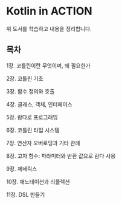 # Kotlin in ACTION

[Kotlin in ACTION]: http://www.yes24.com/Product/Goods/55148593

위 도서를 학습하고 내용을 정리합니다.



## 목차

1장. 코틀린이란 무엇이며, 왜 필요한가

2장. 코틀린 기초

3장. 함수 정의와 호출

4장. 클래스, 객체, 인터페이스

5장. 람다로 프로그래밍 

6장. 코틀린 타입 시스템

7장. 연산자 오버로딩과 기타 관례

8장. 고차 함수: 파라미터와 반환 값으로 람다 사용

9장. 제네릭스

10장. 애노테이션과 리플렉션

11장. DSL 만들기

